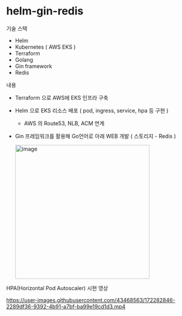 # helm-gin-redis

기술 스택
- Helm
- Kubernetes ( AWS EKS )
- Terraform
- Golang
- Gin framework
- Redis

내용
- Terraform 으로 AWS에 EKS 인프라 구축
- Helm 으로 EKS 리소스 배포 ( pod, ingress, service, hpa 등 구현 )
  - AWS 의 Route53, NLB, ACM 연계
- Gin 프레임워크를 활용해 Go언어로 아래 WEB 개발 ( 스토리지 - Redis )
  
  <img width="356" alt="image" src="https://user-images.githubusercontent.com/43468563/172343206-d961cfef-49c6-4442-b0cf-e819b7a7b643.png">


HPA(Horizontal Pod Autoscaler) 시현 영상

https://user-images.githubusercontent.com/43468563/172282846-2289df36-9392-4b91-a7bf-ba99e19cd1d3.mp4

